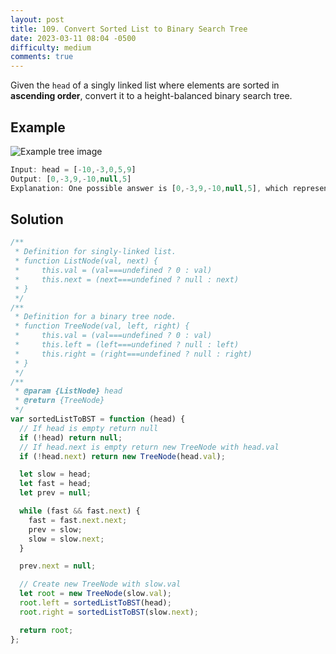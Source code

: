 ```yaml
---
layout: post
title: 109. Convert Sorted List to Binary Search Tree
date: 2023-03-11 08:04 -0500
difficulty: medium
comments: true
---
```


Given the `head` of a singly linked list where elements are sorted in **ascending order**, convert it to a
height-balanced binary search tree.

## Example

<img src="{{ site.baseurl }}/assets/images/mar-11.jpg" alt="Example tree image" />

```javascript
Input: head = [-10,-3,0,5,9]
Output: [0,-3,9,-10,null,5]
Explanation: One possible answer is [0,-3,9,-10,null,5], which represents the shown height balanced BST.
```

## Solution

```javascript
/**
 * Definition for singly-linked list.
 * function ListNode(val, next) {
 *     this.val = (val===undefined ? 0 : val)
 *     this.next = (next===undefined ? null : next)
 * }
 */
/**
 * Definition for a binary tree node.
 * function TreeNode(val, left, right) {
 *     this.val = (val===undefined ? 0 : val)
 *     this.left = (left===undefined ? null : left)
 *     this.right = (right===undefined ? null : right)
 * }
 */
/**
 * @param {ListNode} head
 * @return {TreeNode}
 */
var sortedListToBST = function (head) {
  // If head is empty return null
  if (!head) return null;
  // If head.next is empty return new TreeNode with head.val
  if (!head.next) return new TreeNode(head.val);

  let slow = head;
  let fast = head;
  let prev = null;

  while (fast && fast.next) {
    fast = fast.next.next;
    prev = slow;
    slow = slow.next;
  }

  prev.next = null;

  // Create new TreeNode with slow.val
  let root = new TreeNode(slow.val);
  root.left = sortedListToBST(head);
  root.right = sortedListToBST(slow.next);

  return root;
};
```
